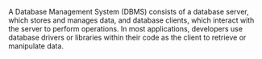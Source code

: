 A Database Management System (DBMS) consists of a database server, which stores and manages data, and database clients, which interact with the server to perform operations. In most applications, developers use database drivers or libraries within their code as the client to retrieve or manipulate data.